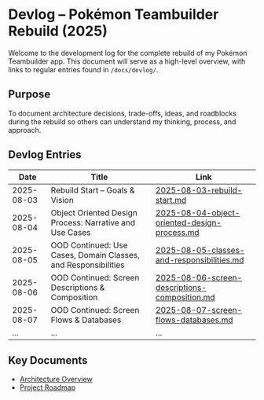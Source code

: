 # Devlog – Pokémon Teambuilder Rebuild (2025)

Welcome to the development log for the complete rebuild of my Pokémon Teambuilder app. This document will serve as a high-level overview, with links to regular entries found in `/docs/devlog/`.

## Purpose
To document architecture decisions, trade-offs, ideas, and roadblocks during the rebuild so others can understand my thinking, process, and approach.

## Devlog Entries

| Date       | Title                            | Link                                             |
|------------|----------------------------------|--------------------------------------------------|
| 2025-08-03 | Rebuild Start – Goals & Vision   | [2025-08-03-rebuild-start.md](docs/devlog/2025-08-03-rebuild-start.md) |
| 2025-08-04 | Object Oriented Design Process: Narrative and Use Cases | [2025-08-04-object-oriented-design-process.md](docs/devlog/2025-08-04-object-oriented-design-process.md) |
| 2025-08-05 | OOD Continued: Use Cases, Domain Classes, and Responsibilities | [2025-08-05-classes-and-responsibilities.md](docs/devlog/2025-08-05-classes-and-responsibilities.md) |
| 2025-08-06 | OOD Continued: Screen Descriptions & Composition | [2025-08-06-screen-descriptions-composition.md](docs/devlog/2025-08-06-screen-descriptions-composition.md) |
| 2025-08-07 | OOD Continued: Screen Flows & Databases | [2025-08-07-screen-flows-databases.md](docs/devlog/2025-08-07-screen-flows-databases.md) |
| ...        | ...                              | ...                                              |
## Key Documents

- [Architecture Overview](docs/architecture.md)
- [Project Roadmap](docs/roadmap.md)
